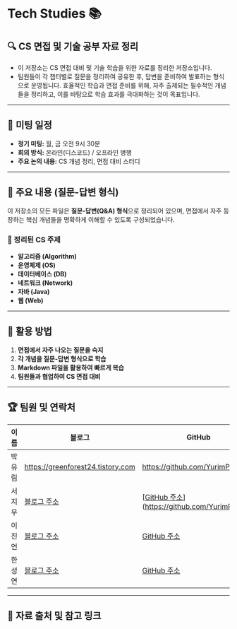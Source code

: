 # Tech Studies 📚

## 🔍 CS 면접 및 기술 공부 자료 정리
- 이 저장소는 CS 면접 대비 및 기술 학습을 위한 자료를 정리한 저장소입니다. 
- 팀원들이 각 챕터별로 질문을 정리하여 공유한 후, 답변을 준비하여 발표하는 형식으로 운영됩니다. 
효율적인 학습과 면접 준비를 위해, 자주 출제되는 필수적인 개념들을 정리하고, 이를 바탕으로 학습 효과를 극대화하는 것이 목표입니다. 

---

## 📅 미팅 일정
- **정기 미팅:** 월, 금 오전 9시 30분
- **회의 방식:** 온라인(디스코드) / 오프라인 병행
- **주요 논의 내용:** CS 개념 정리, 면접 대비 스터디

---

## 📌 주요 내용 (질문-답변 형식)
이 저장소의 모든 파일은 **질문-답변(Q&A) 형식**으로 정리되어 있으며, 면접에서 자주 등장하는 핵심 개념들을 명확하게 이해할 수 있도록 구성되었습니다.

### 📂 정리된 CS 주제
- **알고리즘 (Algorithm)**
- **운영체제 (OS)**
- **데이터베이스 (DB)**
- **네트워크 (Network)**
- **자바 (Java)**
- **웹 (Web)**

---

## 🚀 활용 방법
1. **면접에서 자주 나오는 질문을 숙지**
2. **각 개념을 질문-답변 형식으로 학습**
3. **Markdown 파일을 활용하여 빠르게 복습**
4. **팀원들과 협업하여 CS 면접 대비**

---

## 🏆 팀원 및 연락처
| 이름  | 블로그  | GitHub  | 이메일 |
|------|--------|---------|--------|
| 박유림 | https://greenforest24.tistory.com | https://github.com/YurimPark04 | 4yrpbusiness@gmail.com |
| 서지우 | [블로그 주소](#) | [[GitHub 주소](#)](https://github.com/YurimPark04) | exampleB@email.com |
| 이진언 | [블로그 주소](#) | [GitHub 주소](#) | exampleC@email.com |
| 한성연 | [블로그 주소](#) | [GitHub 주소](#) | exampleC@email.com |

---

## 🔗 자료 출처 및 참고 링크

